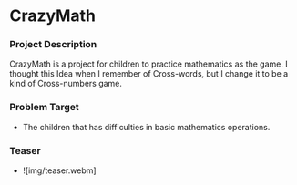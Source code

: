 # CrazyMath

### Project Description 
CrazyMath is a project for children to practice mathematics as the game. I thought this Idea when I remember of Cross-words, but I change it to be a kind of Cross-numbers game.

### Problem Target
- The children that has difficulties in basic mathematics operations.

### Teaser
- ![img/teaser.webm]